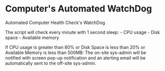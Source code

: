# Computer's Automated WatchDog
Automated Computer Health Check's WatchDog 


The script will check every minute with 1 second sleep: - CPU usage
                                                        - Disk space
                                                        - Available memory
                                    
If CPU usage is greater than 80% or Disk Space is less than 20% or Available Memory is less than 500MB: The on-site sys-admin will be notified with screen pop-up notification and an alerting email will be automatically sent to the off-site sys-admin.
